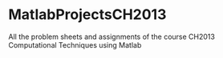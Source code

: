 # MatlabProjectsCH2013
All the problem sheets and assignments of the course CH2013 Computational Techniques using Matlab
